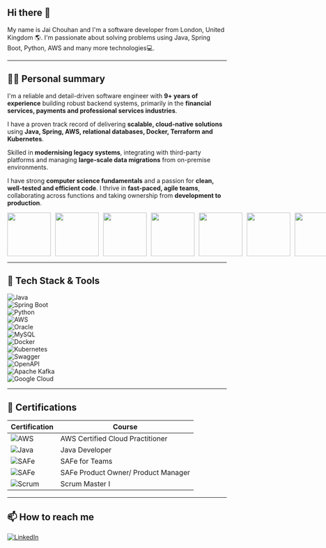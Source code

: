 ## Hi there 👋

My name is Jai Chouhan and I'm a software developer from London, United Kingdom 🌎. I'm passionate about solving problems using Java, Spring Boot, Python, AWS and many more technologies💻. 

---

## 🙋‍♂️ Personal summary

I'm a reliable and detail-driven software engineer with **9+ years of experience** building robust backend systems, primarily in the **financial services, payments and professional services industries**.  

I have a proven track record of delivering **scalable, cloud-native solutions** using **Java, Spring, AWS, relational databases, Docker, Terraform and Kubernetes**.  

Skilled in **modernising legacy systems**, integrating with third-party platforms and managing **large-scale data migrations** from on-premise environments.  

I have strong **computer science fundamentals** and a passion for **clean, well-tested and efficient code**. I thrive in **fast-paced, agile teams**, collaborating across functions and taking ownership from **development to production**.

<div style="display: flex; align-items: center; gap: 10px; flex-wrap: nowrap;">
  <img src="https://upload.wikimedia.org/wikipedia/en/3/30/Java_programming_language_logo.svg" height="100px" />
  <img src="https://gleason.tech/assets/img/spring-boot-logo.png" height="100px" />
  <img src="https://upload.wikimedia.org/wikipedia/commons/thumb/9/93/Amazon_Web_Services_Logo.svg/1200px-Amazon_Web_Services_Logo.svg.png" height="100px" />
  <img src="https://upload.wikimedia.org/wikipedia/commons/thumb/c/c3/Python-logo-notext.svg/1200px-Python-logo-notext.svg.png" height="100px" />
  <img src="https://upload.wikimedia.org/wikipedia/commons/thumb/b/ba/Stripe_Logo%2C_revised_2016.svg/1200px-Stripe_Logo%2C_revised_2016.svg.png" height="100px" />
  <img src="https://upload.wikimedia.org/wikipedia/commons/thumb/7/75/Django_logo.svg/2560px-Django_logo.svg.png" height="100px" />
  <img src="https://awsmp-logos.s3.amazonaws.com/1214803e-f5da-4f4d-b39f-9931e802e111/a071fb98cb6814e1633c02ab58bebfc6.png" height="100px" />
  <img src="https://upload.wikimedia.org/wikipedia/commons/thumb/f/ff/Snowflake_Logo.svg/1200px-Snowflake_Logo.svg.png" height="100px" />
</div>

---

## 🔭 Tech Stack & Tools

![Java](https://img.shields.io/badge/Java-ED8B00?style=for-the-badge&logo=openjdk&logoColor=white)  
![Spring Boot](https://img.shields.io/badge/Spring%20Boot-6DB33F?style=for-the-badge&logo=springboot&logoColor=white)  
![Python](https://img.shields.io/badge/Python-3776AB?style=for-the-badge&logo=python&logoColor=white)  
![AWS](https://img.shields.io/badge/AWS-232F3E?style=for-the-badge&logo=amazonaws&logoColor=white)  
![Oracle](https://img.shields.io/badge/Oracle-F80000?style=for-the-badge&logo=oracle&logoColor=white)  
![MySQL](https://img.shields.io/badge/MySQL-005C84?style=for-the-badge&logo=mysql&logoColor=white)  
![Docker](https://img.shields.io/badge/Docker-2496ED?style=for-the-badge&logo=docker&logoColor=white)  
![Kubernetes](https://img.shields.io/badge/Kubernetes-326CE5?style=for-the-badge&logo=kubernetes&logoColor=white)  
![Swagger](https://img.shields.io/badge/Swagger-85EA2D?style=for-the-badge&logo=swagger&logoColor=black)  
![OpenAPI](https://img.shields.io/badge/OpenAPI-6BA539?style=for-the-badge&logo=openapiinitiative&logoColor=white)  
![Apache Kafka](https://img.shields.io/badge/Kafka-231F20?style=for-the-badge&logo=apachekafka&logoColor=white)  
![Google Cloud](https://img.shields.io/badge/GCP-4285F4?style=for-the-badge&logo=googlecloud&logoColor=white)

---

## 📜 Certifications

| Certification | Course |
|---------------|-------|
| ![AWS](https://img.shields.io/badge/AWS-FF9900?style=for-the-badge) | AWS Certified Cloud Practitioner |
| ![Java](https://img.shields.io/badge/Java-ED8B00?style=for-the-badge) | Java Developer |
| ![SAFe](https://img.shields.io/badge/SAFe-2BA6CB?style=for-the-badge) | SAFe for Teams |
| ![SAFe](https://img.shields.io/badge/SAFe-2BA6CB?style=for-the-badge) | SAFe Product Owner/ Product Manager |
| ![Scrum](https://img.shields.io/badge/Scrum-000000?style=for-the-badge) | Scrum Master I |

---

## 📫 How to reach me

[![LinkedIn](https://img.shields.io/badge/LinkedIn-0077B5?style=for-the-badge&logo=linkedin&logoColor=white)](https://www.linkedin.com/in/jaiminchouhan/)
